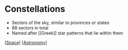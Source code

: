 # Constellations

- Sectors of the sky, similar to provinces or states
- 88 sectors in total
- Named after [[Greek]] star patterns that lie within them

[[Space]] [[Astronomy]]

[//begin]: # "Autogenerated link references for markdown compatibility"
[Space]: space "Space"
[Astronomy]: astronomy "Astronomy"
[//end]: # "Autogenerated link references"
